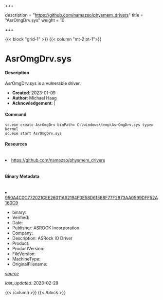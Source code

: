 +++

description = "https://github.com/namazso/physmem_drivers"
title = "AsrOmgDrv.sys"
weight = 10

+++


{{< block "grid-1" >}}
{{< column "mt-2 pt-1">}}


# AsrOmgDrv.sys

#### Description

AsrOmgDrv.sys is a vulnerable driver.

- **Created**: 2023-01-09
- **Author**: Michael Haag
- **Acknowledgement**:  | [](https://twitter.com/)

#### Command

```
sc.exe create AsrOmgDrv binPath= C:\windows\temp\AsrOmgDrv.sys type= kernel
sc.exe start AsrOmgDrv.sys
```

#### Resources
<br>


<li><a href=" https://github.com/namazso/physmem_drivers"> https://github.com/namazso/physmem_drivers</a></li>


<br>


#### Binary Metadata
<br>



<li><a href="https://www.virustotal.com/gui/file/950A4C0C772021CEE26011A92194F0E58D61588F77F2873AA0599DFF52A160C9">950A4C0C772021CEE26011A92194F0E58D61588F77F2873AA0599DFF52A160C9</a></li>



- binary: 
- Verified: 
- Date: 
- Publisher: ASROCK Incorporation
- Company: 
- Description: ASRock IO Driver
- Product: 
- ProductVersion: 
- FileVersion: 
- MachineType: 
- OriginalFilename: 

[*source*](https://github.com/magicsword-io/LOLDrivers/tree/main/yaml/asromgdrv.sys.yml)

*last_updated:* 2023-02-28


{{< /column >}}
{{< /block >}}
